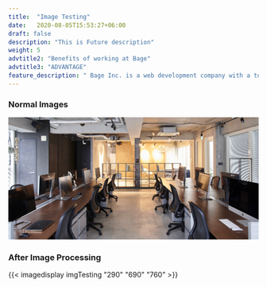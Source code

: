 ```yaml
---
title:  "Image Testing"
date:   2020-08-05T15:53:27+06:00
draft: false
description: "This is Future description"
weight: 5
advtitle2: "Benefits of working at Bage"
advtitle3: "ADVANTAGE"
feature_description: " Bage Inc. is a web development company with a total of 14 employees (as of October 2018). Here are some of our strengths in business and what sets us apart from other companies."
---
```

### Normal Images
![Image not available](imgTesting.jpg "Title")

### After Image Processing 
{{< imagedisplay imgTesting "290" "690" "760" >}}